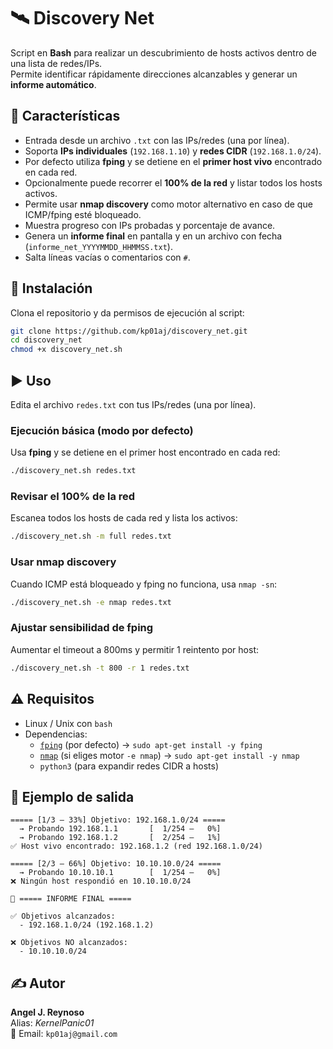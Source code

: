 # 🛰️ Discovery Net

Script en **Bash** para realizar un descubrimiento de hosts activos dentro de una lista de redes/IPs.  
Permite identificar rápidamente direcciones alcanzables y generar un **informe automático**.

## 📌 Características
- Entrada desde un archivo `.txt` con las IPs/redes (una por línea).  
- Soporta **IPs individuales** (`192.168.1.10`) y **redes CIDR** (`192.168.1.0/24`).  
- Por defecto utiliza **fping** y se detiene en el **primer host vivo** encontrado en cada red.  
- Opcionalmente puede recorrer el **100% de la red** y listar todos los hosts activos.  
- Permite usar **nmap discovery** como motor alternativo en caso de que ICMP/fping esté bloqueado.  
- Muestra progreso con IPs probadas y porcentaje de avance.  
- Genera un **informe final** en pantalla y en un archivo con fecha (`informe_net_YYYYMMDD_HHMMSS.txt`).  
- Salta líneas vacías o comentarios con `#`.  

## 🚀 Instalación
Clona el repositorio y da permisos de ejecución al script:

```bash
git clone https://github.com/kp01aj/discovery_net.git
cd discovery_net
chmod +x discovery_net.sh
```

## ▶️ Uso

Edita el archivo `redes.txt` con tus IPs/redes (una por línea).

### Ejecución básica (modo por defecto)
Usa **fping** y se detiene en el primer host encontrado en cada red:
```bash
./discovery_net.sh redes.txt
```

### Revisar el 100% de la red
Escanea todos los hosts de cada red y lista los activos:
```bash
./discovery_net.sh -m full redes.txt
```

### Usar nmap discovery
Cuando ICMP está bloqueado y fping no funciona, usa `nmap -sn`:
```bash
./discovery_net.sh -e nmap redes.txt
```

### Ajustar sensibilidad de fping
Aumentar el timeout a 800ms y permitir 1 reintento por host:
```bash
./discovery_net.sh -t 800 -r 1 redes.txt
```

## ⚠️ Requisitos
- Linux / Unix con `bash`  
- Dependencias:
  - [`fping`](https://fping.org/) (por defecto) → `sudo apt-get install -y fping`  
  - [`nmap`](https://nmap.org/) (si eliges motor `-e nmap`) → `sudo apt-get install -y nmap`  
  - `python3` (para expandir redes CIDR a hosts)  

## 📄 Ejemplo de salida

```
===== [1/3 — 33%] Objetivo: 192.168.1.0/24 =====
  → Probando 192.168.1.1       [  1/254 —   0%]
  → Probando 192.168.1.2       [  2/254 —   1%]
✅ Host vivo encontrado: 192.168.1.2 (red 192.168.1.0/24)

===== [2/3 — 66%] Objetivo: 10.10.10.0/24 =====
  → Probando 10.10.10.1        [  1/254 —   0%]
❌ Ningún host respondió en 10.10.10.0/24

📄 ===== INFORME FINAL =====

✅ Objetivos alcanzados:
  - 192.168.1.0/24 (192.168.1.2)

❌ Objetivos NO alcanzados:
  - 10.10.10.0/24
```

## ✍️ Autor
**Angel J. Reynoso**  
Alias: *KernelPanic01*  
📧 Email: `kp01aj@gmail.com`
